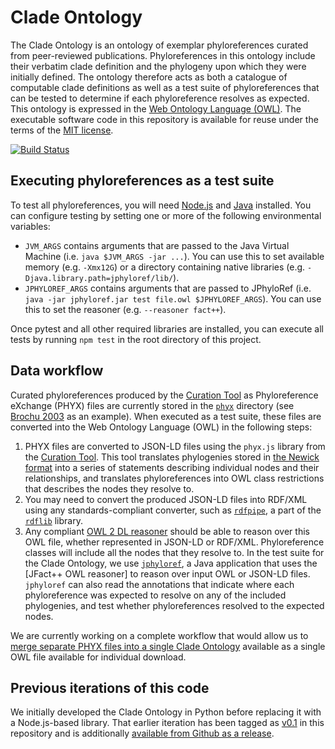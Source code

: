 # Clade Ontology

The Clade Ontology is an ontology of exemplar phyloreferences curated from peer-reviewed publications. Phyloreferences in this ontology include their verbatim clade definition and the phylogeny upon which they were initially defined. The ontology therefore acts as both a catalogue of computable clade definitions as well as a test suite of phyloreferences that can be tested to determine if each phyloreference resolves as expected. This ontology is expressed in the [Web Ontology Language (OWL)]. The executable software code in this repository is available for reuse under the terms of the [MIT license].

[![Build Status](https://travis-ci.org/phyloref/clade-ontology.svg?branch=master)](https://travis-ci.org/phyloref/clade-ontology)

## Executing phyloreferences as a test suite

To test all phyloreferences, you will need [Node.js] and [Java] installed. You can configure testing by setting one or more of the following environmental variables:

 * `JVM_ARGS` contains arguments that are passed to the Java Virtual Machine (i.e. `java $JVM_ARGS -jar ...`). You can use this to set available memory (e.g. `-Xmx12G`) or a directory containing native libraries (e.g. `-Djava.library.path=jphyloref/lib/`).
 * `JPHYLOREF_ARGS` contains arguments that are passed to JPhyloRef (i.e. `java -jar jphyloref.jar test file.owl $JPHYLOREF_ARGS`). You can use this to set the reasoner (e.g. `--reasoner fact++`).

Once pytest and all other required libraries are installed, you can execute all tests by running `npm test` in the root directory of this project.

## Data workflow

Curated phyloreferences produced by the [Curation Tool] as Phyloreference eXchange (PHYX) files are currently stored in the [`phyx`] directory (see [Brochu 2003] as an example). When executed as a test suite, these files are converted into the Web Ontology Language (OWL) in the following steps:

1. PHYX files are converted to JSON-LD files using the `phyx.js` library from the [Curation Tool]. This tool translates phylogenies stored in [the Newick format] into a series of statements describing individual nodes and their relationships, and translates phyloreferences into OWL class restrictions that describes the nodes they resolve to.
2. You may need to convert the produced JSON-LD files into RDF/XML using any standards-compliant converter, such as [`rdfpipe`], a part of the [`rdflib`] library.
3. Any compliant [OWL 2 DL reasoner] should be able to reason over this OWL file, whether represented in JSON-LD or RDF/XML. Phyloreference classes will include all the nodes that they resolve to. In the test suite for the Clade Ontology, we use [`jphyloref`], a Java application that uses the [JFact++ OWL reasoner] to reason over input OWL or JSON-LD files. `jphyloref` can also read the annotations that indicate where each phyloreference was expected to resolve on any of the included phylogenies, and test whether phyloreferences resolved to the expected nodes.

We are currently working on a complete workflow that would allow us to [merge separate PHYX files into a single Clade Ontology] available as a single OWL file available for individual download.

## Previous iterations of this code

We initially developed the Clade Ontology in Python before replacing it with a Node.js-based library. That earlier iteration has been tagged as [v0.1] in this repository and is additionally [available from Github as a release].

[Web Ontology Language (OWL)]: https://en.wikipedia.org/wiki/Web_Ontology_Language
[MIT license]: ./LICENSE
[Node.js]: http://nodejs.org/
[Java]: https://java.com/
[Curation Tool]: https://github.com/phyloref/curation-tool
[`phyx`]: ./phyx/
[Brochu 2003]: ./phyx/from_papers/Brochu%202003/paper.json
[the Newick format]: https://en.wikipedia.org/wiki/Newick_format
[`rdfpipe`]: http://rdflib.readthedocs.io/en/stable/apidocs/rdflib.tools.html#module-rdflib.tools.rdfpipe
[`rdflib`]: http://rdflib.readthedocs.io/
[OWL 2 DL reasoner]: https://www.w3.org/TR/2012/REC-owl2-direct-semantics-20121211/
[`jphyloref`]: https://github.com/phyloref/jphyloref
[JFact++ 1.2.4 OWL reasoner]: http://jfact.sourceforge.net/
[merge separate PHYX files into a single Clade Ontology]: https://github.com/phyloref/clade-ontology/projects/3
[v0.1]: https://github.com/phyloref/clade-ontology/tree/v0.1
[available from Github as a release]: https://github.com/phyloref/clade-ontology/releases/tag/v0.1
